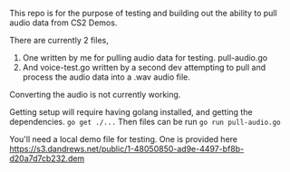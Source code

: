 This repo is for the purpose of testing and building out the ability to pull audio data from CS2 Demos.

There are currently 2 files, 
1. One written by me for pulling audio data for testing. pull-audio.go
2. And voice-test.go written by a second dev attempting to pull and process the audio data into a .wav audio file.

Converting the audio is not currently working.


Getting setup will require having golang installed, and getting the dependencies. 
`go get ./...`
Then files can be run `go run pull-audio.go`

You'll need a local demo file for testing. One is provided here https://s3.dandrews.net/public/1-48050850-ad9e-4497-bf8b-d20a7d7cb232.dem
